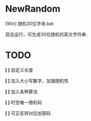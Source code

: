 # NewRandom

[Win] 随机30位字母.bat

双击运行，可生成30位随机的英文字符串

# TODO

**[ ]** 自定义长度

**[ ]** 加入大小写数字，加强随机性

**[ ]** 加入各种算法

**[ ]** 时空唯一随机码

**[ ]** 可正反转对应加密码
